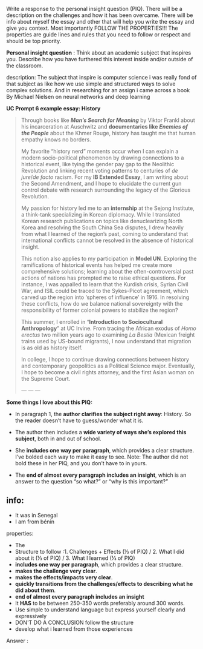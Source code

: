 Write a response to the personal insight question (PIQ). There will be a description on the challenges and how it has been overcame. There will be info about myself the essay and other that will help you write the essay and give you context. Most importantly FOLLOW THE PROPERTIES!!! The properties are guide lines and rules that you need to follow or respect and should be top priority.

**Personal insight question** :  Think about an academic subject that inspires you. Describe how you have furthered this interest inside and/or outside of the classroom.

description:
The subject that inspire is computer science i was really fond of that subject as like how we use simple and structured ways to solve complex solutions. And in researching for an assign i came across a book By Michael Nielsen on neural networks and deep learning 

**UC Prompt 6 example essay: History**

> Through books like **_Man’s Search for Meaning_** by Viktor Frankl about his incarceration at Auschwitz and **documentaries like _Enemies of the People_** about the Khmer Rouge, history has taught me that human empathy knows no borders. 
> 
> My favorite “history nerd” moments occur when I can explain a modern socio-political phenomenon by drawing connections to a historical event, like tying the gender pay gap to the Neolithic Revolution and linking recent voting patterns to centuries of _de jure_/_de facto_ racism. For my **IB Extended Essay**, I am writing about the Second Amendment, and I hope to elucidate the current gun control debate with research surrounding the legacy of the Glorious Revolution. 
> 
> My passion for history led me to an **internship** at the Sejong Institute, a think-tank specializing in Korean diplomacy. While I translated Korean research publications on topics like denuclearizing North Korea and resolving the South China Sea disputes, I drew heavily from what I learned of the region’s past, coming to understand that international conflicts cannot be resolved in the absence of historical insight. 
> 
> This notion also applies to my participation in **Model UN**. Exploring the ramifications of historical events has helped me create more comprehensive solutions; learning about the often-controversial past actions of nations has prompted me to raise ethical questions. For instance, I was appalled to learn that the Kurdish crisis, Syrian Civil War, and ISIL could be traced to the Sykes-Picot agreement, which carved up the region into ‘spheres of influence’ in 1916. In resolving these conflicts, how do we balance national sovereignty with the responsibility of former colonial powers to stabilize the region?
> 
> This summer, I enrolled in “**Introduction to Sociocultural Anthropology**” at UC Irvine. From tracing the African exodus of _Homo erectus_ two million years ago to examining _La Bestia_ (Mexican freight trains used by US-bound migrants), I now understand that migration is as old as history itself. 
> 
> In college, I hope to continue drawing connections between history and contemporary geopolitics as a Political Science major. Eventually, I hope to become a civil rights attorney, and the first Asian woman on the Supreme Court. 
> 
> — — —

**Some things I love about this PIQ:** 

- In paragraph 1, the **author clarifies the subject right away**: History. So the reader doesn’t have to guess/wonder what it is.
    
- The author then includes a **wide variety of ways she’s explored this subject**, both in and out of school. 
    
- She **includes one way per paragraph**, which provides a clear structure. I’ve bolded each way to make it easy to see. Note: The author did not bold these in her PIQ, and you don’t have to in yours. 
    
- The **end of almost every paragraph includes an insight**, which is an answer to the question “so what?” or “why is this important?”

info:
-
- It was in Senegal
- I am from bénin

properties:
- The
- Structure to follow :1. Challenges + Effects (⅓ of PIQ) / 2. What I did about it (⅓ of PIQ) / 3. What I learned (⅓ of PIQ)
- **includes one way per paragraph**, which provides a clear structure.
- **makes the challenge very clear**.
- **makes the effects/impacts very clear**.
- **quickly transitions from the challenges/effects to describing what he did about them**.
- **end of almost every paragraph includes an insight**
- It **HAS** to be between 250-350 words preferably around 300 words.
- Use simple to understand language but express yourself clearly and expressively
- DON'T DO A CONCLUSION follow the structure
- develop what i learned from those experiences

Answer :